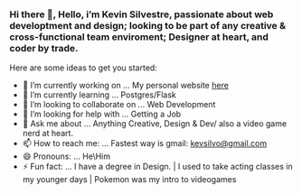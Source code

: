 ### Hi there 👋, Hello, i’m Kevin Silvestre, passionate about web developtment and design; looking to be part of any creative & cross-functional team enviroment; Designer at heart, and coder by trade.

Here are some ideas to get you started:

- 🔭 I’m currently working on ... My personal website [here](https://kevinsilvestre.me/)
- 🌱 I’m currently learning ...  Postgres/Flask
- 👯 I’m looking to collaborate on ... Web Development
- 🤔 I’m looking for help with ... Getting a Job
- 💬 Ask me about ...  Anything Creative, Design & Dev/ also a video game nerd at heart.
- 📫 How to reach me: ... Fastest way is gmail: kevsilvo@gmail.com 
- 😄 Pronouns: ... He\Him
- ⚡ Fun fact: ... I have a degree in Design. | I used to take acting classes in my younger days | Pokemon was my intro to videogames 

